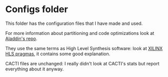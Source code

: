 # Configs folder

This folder has the configuration files that I have made and used.

For more information about partitioning and code optimizations look at [Aladdin's repo](https://github.com/harvard-acc/ALADDIN).  

They use the same terms as High Level Synthesis software: look at [XILINX HLS pragmas](https://www.xilinx.com/htmldocs/xilinx2017_4/sdaccel_doc/okr1504034364623.html), it contains some good explanation.

CACTI files are unchanged: I really didn't look at CACTI's stats but report everything about it anyway.
